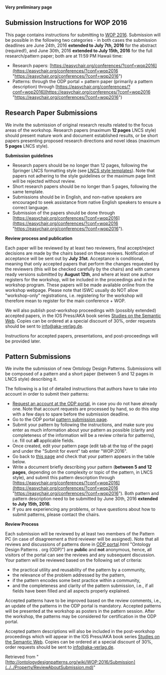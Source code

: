 __Very preliminary page__



##   Submission Instructions for WOP 2016


This page contains instructions for submitting to [WOP 2016](../../WOP/2016.1.md "WOP:2016"). Submission will be possible in the following two categories - in both cases the submission deadlines are June 24th, 2016 __extended to July 7th, 2016__ for the abstract (required!), and June 30th, 2016 __extended to July 15th, 2016__ for the full research/pattern paper; both are at 11:59 PM Hawaii time:



* Research papers: [https://easychair.org/conferences/?conf=wop2016](https://easychair.org/conferences/?conf=wop2016 "https://easychair.org/conferences/?conf=wop2016")
* Patterns: through the ODP portal + pattern paper (primarily a pattern description) through [https://easychair.org/conferences/?conf=wop2016](https://easychair.org/conferences/?conf=wop2016 "https://easychair.org/conferences/?conf=wop2016")


##   Research Paper Submissions


We invite the submission of original research results related to the focus areas of the workshop. Research papers (maximum __12 pages__ LNCS style) should present mature work and document established results, or be short papers presenting proposed research directions and novel ideas (maximum __5 pages__ LNCS style).


__Submission guidelines__



* Research papers should be no longer than 12 pages, following the Springer LNCS formatting style (see [LNCS style templates](http://www.springer.com/computer/lncs?SGWID=0-164-6-793341-0 "http://www.springer.com/computer/lncs?SGWID=0-164-6-793341-0")). Note that papers not adhering to the style guidelines or the maximum page limit will be rejected without review.
* Short research papers should be no longer than 5 pages, following the same template.
* Submissions should be in English, and non-native speakers are encouraged to seek assistance from native English speakers to ensure a correct language.
* Submission of the papers should be done through [https://easychair.org/conferences/?conf=wop2016](https://easychair.org/conferences/?conf=wop2016 "https://easychair.org/conferences/?conf=wop2016").


__Review process and publication__


Each paper will be reviewed by at least two reviewers, final accept/reject decisions are made by the chairs based on these reviews. Notification of acceptance will be sent out by __July 31st__. Acceptance is conditional, meaning that only accepted papers that perform the changes requested by the reviewers (this will be checked carefully by the chairs) and with camera ready versions submitted by __August 12th__, and where at least one author registers for the workshop, will be included in the proceedings and in the workshop program. These papers will be made available online from the workshop webpage. Please note that ISWC usually do NOT allow "workshop-only" registrations, i.e. registering for the workshop will therefore mean to register for the main conference + WOP.


We will also publish post-workshop proceedings with (possibly extended) accepted papers, in the IOS Press/AKA book series [Studies on the Semantic Web](http://www.semantic-web-studies.net/publications.htm "http://www.semantic-web-studies.net/publications.htm"). Copies can be ordered at a special discount of 30%, order requests should be sent to info@aka-verlag.de.


Instructions for accepted papers, presentations, and post-proceedings will be provided later.



##   Pattern Submissions


We invite the submission of new Ontology Design Patterns. Submissions will be composed of a pattern and a short paper (between 5 and 12 pages in LNCS style) describing it.


The following is a list of detailed instructions that authors have to take into account in order to submit their patterns: 



* [Request an account at the ODP portal](http://ontologydesignpatterns.org/wiki/Special:RequestAccount "Special:RequestAccount"), in case you do not have already one. Note that account requests are processed by hand, so do this step with a few days to spare before the submission deadline.
* Go to the ODP portal  [pattern submission page](../../Submissions/SubmitAPattern.md "Submissions:SubmitAPattern").
* Submit your pattern by following the instructions, and make sure you enter as much information about your pattern as possible (clarity and completeness of the information will be a review criteria for patterns), i.e. fill out __all__ applicable fields.
* Once created, edit your pattern page (edit tab at the top of the page) and under the "Submit for event" tab enter "WOP:2016".
* Go back to  [this page](../../Property/ReviewAboutSubmission.md#Pattern_Submissions "WOP:2016/Submission") and check that your pattern appears in the table below.
* Write a document briefly describing your pattern (__between 5 and 12 pages__, depending on the complexity or topic of the pattern, in LNCS style), and submit this pattern description through [https://easychair.org/conferences/?conf=wop2016](https://easychair.org/conferences/?conf=wop2016 "https://easychair.org/conferences/?conf=wop2016"). Both pattern and pattern description need to be submitted by June 30th, 2016 __extended to July 15th, 2016__.
* If you are experiencing any problems, or have questions about how to submit patterns, please contact the chairs.


__Review Process__


Each submission will be reviewed by at least two members of the Pattern PC (in case of disagreement a third reviewer will be assigned). Note that all reviews and discussions of patterns done in  [ODP portal](../../Ontology_Design_Patterns_._org_(ODP).md).html "Ontology Design Patterns . org (ODP)") are __public__ and __not__ anonymous, hence, all visitors of the portal can see the reviews and any subsequent discussion. Your pattern will be reviewed based on the following set of criteria:



* the practical utility and reusability of the pattern by a community,
* the relevance of the problem addressed by the pattern,
* if the pattern encodes some best practice within a community,
* and the completeness and clarity of the pattern submission, i.e., if all fields have been filled and all aspects properly explained.


Accepted patterns have to be improved based on the review comments, i.e., an update of the patterns in the ODP portal is mandatory. Accepted patterns will be presented at the workshop as posters in the pattern session. After the workshop, the patterns may be considered for certification in the ODP portal.


Accepted pattern descriptions will also be included in the post-workshop proceedings which will appear in the IOS Press/AKA book series [Studies on the Semantic Web](http://www.semantic-web-studies.net/publications.htm "http://www.semantic-web-studies.net/publications.htm"). Copies can be ordered at a special discount of 30%, order requests should be sent to info@aka-verlag.de.





Retrieved from "[http://ontologydesignpatterns.org/wiki/WOP:2016/Submission](../../Property/ReviewAboutSubmission.md)"